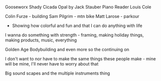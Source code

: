 
Gooseworx
Shady Cicada
Opal by Jack Stauber
Piano Reader
Louis Cole

Colin Furze - building
Sam Pilgrim - mtn bike
Matt Larose - parkour
- Showing how colorful and fun and that I can do anything with life

I wanna do something with strength - framing, making holiday things, making products, music, everything

Golden Age Bodybuilding and even more so the continuing on

I don't want to nor have to make the same things these people make - mine will be mine, I'll never have to worry about that

Big sound scapes and the multiple instruments thing